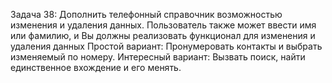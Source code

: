
Задача 38: Дополнить телефонный справочник возможностью изменения и удаления данных. Пользователь также может ввести имя или фамилию, и Вы должны реализовать функционал для изменения и удаления данных
Простой вариант:
Пронумеровать контакты и выбрать изменяемый по номеру.
Интересный вариант:
Вызвать поиск, найти единственное вхождение и его менять.

